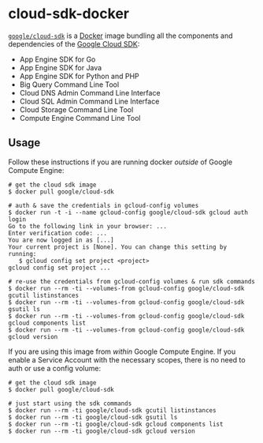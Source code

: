 cloud-sdk-docker
================

[`google/cloud-sdk`](https://index.docker.io/u/google/cloud-sdk/) is a [Docker](https://docker.io) image bundling all the components and dependencies
of the [Google Cloud SDK](https://developers.google.com/cloud/sdk/):

- App Engine SDK for Go
- App Engine SDK for Java
- App Engine SDK for Python and PHP
- Big Query Command Line Tool 
- Cloud DNS Admin Command Line Interface
- Cloud SQL Admin Command Line Interface
- Cloud Storage Command Line Tool 
- Compute Engine Command Line Tool

## Usage

Follow these instructions if you are running docker *outside* of Google
Compute Engine:

    # get the cloud sdk image
    $ docker pull google/cloud-sdk

    # auth & save the credentials in gcloud-config volumes
    $ docker run -t -i --name gcloud-config google/cloud-sdk gcloud auth login
    Go to the following link in your browser: ...
    Enter verification code: ...
    You are now logged in as [...]
    Your current project is [None]. You can change this setting by running:
       $ gcloud config set project <project>
    gcloud config set project ...

    # re-use the credentials from gcloud-config volumes & run sdk commands
    $ docker run --rm -ti --volumes-from gcloud-config google/cloud-sdk gcutil listinstances
    $ docker run --rm -ti --volumes-from gcloud-config google/cloud-sdk gsutil ls
    $ docker run --rm -ti --volumes-from gcloud-config google/cloud-sdk gcloud components list
    $ docker run --rm -ti --volumes-from gcloud-config google/cloud-sdk gcloud version

If you are using this image from *within* Google Compute Engine. If you enable a Service Account with the necessary scopes, there is no need to auth or use a config volume:

    # get the cloud sdk image
    $ docker pull google/cloud-sdk

    # just start using the sdk commands
    $ docker run --rm -ti google/cloud-sdk gcutil listinstances
    $ docker run --rm -ti google/cloud-sdk gsutil ls
    $ docker run --rm -ti google/cloud-sdk gcloud components list
    $ docker run --rm -ti google/cloud-sdk gcloud version
